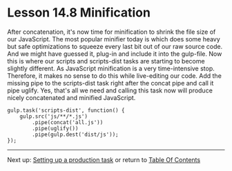 # Lesson 14.8 Minification

After concatenation, it's now time for minification to shrink the file size of our JavaScript. The most popular minifier today is which does some heavy but safe optimizations to squeeze every last bit out of our raw source code. And we might have guessed it, plug-in and include it into the gulp-file. Now this is where our scripts and scripts-dist tasks are starting to become slightly different. As JavaScript minification is a very time-intensive stop. Therefore, it makes no sense to do this while live-editing our code. Add the missing pipe to the scripts-dist task right after the concat pipe and call it pipe uglify. Yes, that's all we need and calling this task now will produce nicely concatenated and minified JavaScript.

```
gulp.task('scripts-dist', function() {
	gulp.src('js/**/*.js')
		.pipe(concat('all.js'))
		.pipe(uglify())
		.pipe(gulp.dest('dist/js'));
});
```

- - -
Next up: [Setting up a production task](ND024_Part3_Lesson14_09.md) or return to [Table Of Contents](./ND024_TableOfContents.md)
